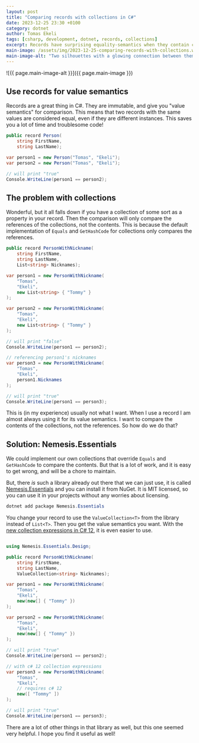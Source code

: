 ```yaml
---
layout: post
title: "Comparing records with collections in C#"
date: 2023-12-25 23:30 +0100
category: dotnet
author: Tomas Ekeli
tags: [csharp, development, dotnet, records, collections]
excerpt: Records have surprising equality-semantics when they contain collections. Here is a simple way to fix it.
main-image: /assets/img/2023-12-25-comparing-records-with-collections.webp
main-image-alt: "Two silhouettes with a glowing connection between them representing equal C# records."
---
```


![{{ page.main-image-alt }}]({{ page.main-image }})

## Use records for value semantics

Records are a great thing in C#. They are immutable, and give you "value semantics" for comparison. This means that two records with the same values are considered equal, even if they are different instances. This saves you a lot of time and troublesome code!

```csharp
public record Person(
    string FirstName,
    string LastName);

var person1 = new Person("Tomas", "Ekeli");
var person2 = new Person("Tomas", "Ekeli");

// will print "true"
Console.WriteLine(person1 == person2);
```
## The problem with collections

Wonderful, but it all falls down if you have a collection of some sort as a property in your record. Then the comparison will only compare the references of the collections, not the contents. This is because the default implementation of `Equals` and `GetHashCode` for collections only compares the references.

```csharp
public record PersonWithNickname(
    string FirstName,
    string LastName,
    List<string> Nicknames);

var person1 = new PersonWithNickname(
    "Tomas",
    "Ekeli",
    new List<string> { "Tommy" }
);

var person2 = new PersonWithNickname(
    "Tomas",
    "Ekeli",
    new List<string> { "Tommy" }
);

// will print "false"
Console.WriteLine(person1 == person2);

// referencing person1's nicknames
var person3 = new PersonWithNickname(
    "Tomas",
    "Ekeli",
    person1.Nicknames
);

// will print "true"
Console.WriteLine(person1 == person3);
```

This is (in my experience) usually not what I want. When I use a record I am almost always using it for its value semantics. I want to compare the contents of the collections, not the references. So how do we do that?

## Solution: Nemesis.Essentials

We could implement our own collections that override `Equals` and `GetHashCode` to compare the contents. But that is a lot of work, and it is easy to get wrong, and will be a chore to maintain.

But, there *is* such a library already out there that we can just use, it is called [Nemesis.Essentials](https://github.com/nemesissoft/Nemesis.Essentials) and you can install it from NuGet. It is MIT licensed, so you can use it in your projects without any worries about licensing.

```powershell
dotnet add package Nemesis.Essentials
```

You change your record to use the `ValueCollection<T>` from the library instead of `List<T>`. Then you get the value semantics you want. With the [new collection expressions in C# 12](https://learn.microsoft.com/en-us/dotnet/csharp/whats-new/csharp-12#collection-expressions), it is even easier to use.

```csharp

using Nemesis.Essentials.Design;

public record PersonWithNickname(
    string FirstName,
    string LastName,
    ValueCollection<string> Nicknames);

var person1 = new PersonWithNickname(
    "Tomas",
    "Ekeli",
    new(new[] { "Tommy" })
);

var person2 = new PersonWithNickname(
    "Tomas",
    "Ekeli",
    new(new[] { "Tommy" })
);

// will print "true"
Console.WriteLine(person1 == person2);

// with c# 12 collection expressions
var person3 = new PersonWithNickname(
    "Tomas",
    "Ekeli",
    // requires c# 12
    new([ "Tommy" ])
);

// will print "true"
Console.WriteLine(person1 == person3);
```

There are a lot of other things in that library as well, but this one seemed very helpful. I hope you find it useful as well!
